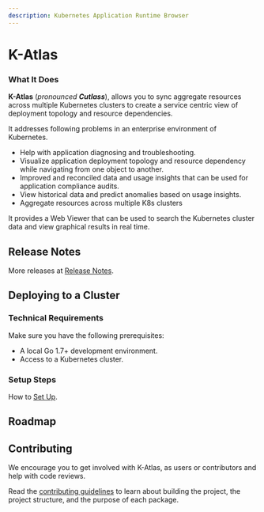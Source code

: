 ```yaml
---
description: Kubernetes Application Runtime Browser
---
```


# K-Atlas

### What It Does

**K-Atlas** \(_pronounced **Cutlass**_\), allows you to sync aggregate resources across multiple Kubernetes clusters to create a service centric view of deployment topology and resource dependencies.

It addresses following problems in an enterprise environment of Kubernetes.

* Help with application diagnosing and troubleshooting. 
* Visualize application deployment topology and resource dependency while navigating from one object to another.
* Improved and reconciled data and usage insights that can be used for application compliance audits.
* View historical data and predict anomalies based on usage insights. 
* Aggregate resources across multiple K8s clusters

It provides a Web Viewer that can be used to search the Kubernetes cluster data and view graphical results in real time.

## Release Notes

More releases at [Release Notes](release.md).

## Deploying to a Cluster

### Technical Requirements

Make sure you have the following prerequisites:

* A local Go 1.7+ development environment.
* Access to a Kubernetes cluster.

### Setup Steps

How to [Set Up](docs/installation.md).

## Roadmap



## Contributing

We encourage you to get involved with K-Atlas, as users or contributors and help with code reviews.

Read the [contributing guidelines](docs/contributing.md) to learn about building the project, the project structure, and the purpose of each package. 

